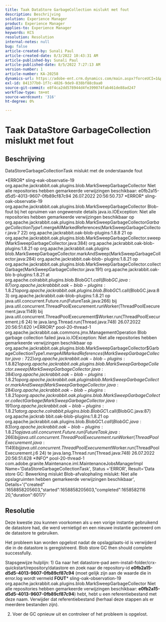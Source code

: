 ```yaml
---
title: Taak DataStore GarbageCollection mislukt met fout
description: Beschrijving
solution: Experience Manager
product: Experience Manager
applies-to: Experience Manager
keywords: KCS
resolution: Resolution
internal-notes: null
bug: false
article-created-by: Sunali Paul
article-created-date: 8/3/2022 10:43:31 AM
article-published-by: Sunali Paul
article-published-date: 8/5/2022 7:27:13 AM
version-number: 1
article-number: KA-20258
dynamics-url: https://adobe-ent.crm.dynamics.com/main.aspx?forceUCI=1&pagetype=entityrecord&etn=knowledgearticle&id=9174741c-1913-ed11-b83d-0022480867fb
exl-id: 841377b0-1f7c-4026-9de9-838bf88c0aa0
source-git-commit: e8f4ca2dd578944d4fe399074fab461de88ad247
workflow-type: tm+mt
source-wordcount: '316'
ht-degree: 0%

---
```


# Taak DataStore GarbageCollection mislukt met fout

## Beschrijving


DataStoreGarbageCollectionTask mislukt met de onderstaande fout

\*ERROR\* sling-eak-observatie-19 org.apache.jackrabbit.oak.plugins.blob.MarkSweepGarbageCollector Niet alle repositories hebben gemarkeerde verwijzingen beschikbaar: e0fb2a15-d5d5-4013-9607-0fb89cf87c94 26.07.2022 20:56:50.737 \*ERROR\* sling-oak-observatie-19 org.apache.jackrabbit.oak.plugins.blob.MarkSweepGarbageCollector Blob-fout bij het opruimen van ongewenste details java.io.IOException: Niet alle repositories hebben gemarkeerde verwijzingen beschikbaar op org.apache.jackrabbit.oak.plugins.blob.MarkSweepGarbageCollector$GarbageCollectionType$1.mergeAllMarkedReferences(MarkSweepGarbageCollector.java:7 22) org.apache.jackrabbit.oak-blob-plugins:1.8.8 21 op org.apache.jackrabbit.oak.plugins.blob.MarkSweepGarbageCollector.sweep(MarkSweepGarbageCollector.java:384) org.apache.jackrabbit.oak-blob-plugins:1.8.21 op org.apache.jackrabbit.oak.plugins blob.MarkSweepGarbageCollector.markAndSweep(MarkSweepGarbageCollector.java:284) org.apache.jackrabbit.oak-blob- plugins:1.8.21 op org.apache.jackrabbit.oak.plugins.blob.MarkSweepGarbageCollector.collect Garbage(MarkSweepGarbageCollector.java:191) org.apache.jackrabbit.oak-blo b-plugins:1.8.21 at org.apache.colrabbit.plugins.blob.BlobGC$1.call(BlobGC.java:87) org.apache.jackrab bbit.oak-blob-plugins:1.8.21 op org.apache.jackrabbit.oak.plugins.blob.BlobGC$1.call(BlobGC.java:83) org.apache.jackrabbit.oak-blob-plugins:1.8.21 op java.util.concurrent.Future.run(FutureTask.java:266) bij java.util.concurrent.ThreadPoolExecurement.runWorker(ThreadPoolExecurement.java:1149) bij java.util.concurrent.ThreadPoolExecurement$Worker.run(ThreadPoolExecurement.j:6 24) te java.lang.Thread.run(Thread.java:748) 26.07.2022 20:56:51.620 \*ERROR\* pool-20-thread-1 org.apache.jackrabbit.oak.commons.jmx.ManagementOperation Blob garbage collection failed java.io.IOException: Niet alle repositories hebben gemarkeerde verwijzingen beschikbaar op org.apache.jackrabbit.oak.plugins.blob.MarkSweepGarbageCollector$GarbageCollectionType$1.mergeAllMarkedReferences(MarkSweepGarbageCollector.java:7 22) org.apache.jackrabbit.oak-blob-plugins:1.8.8 21 op org.apache.jackrabbit.oak.plugins.blob.MarkSweepGarbageCollector.sweep(MarkSweepGarbageCollector.java:384) org.apache.jackrabbit.oak-blob-plugins:1.8.21 op org.apache.jackrabbit.oak.plugins blob.MarkSweepGarbageCollector.markAndSweep(MarkSweepGarbageCollector.java:284) org.apache.jackrabbit.oak-blob- plugins:1.8.21 op org.apache.jackrabbit.oak.plugins.blob.MarkSweepGarbageCollector.collect Garbage(MarkSweepGarbageCollector.java:191) org.apache.jackrabbit.oak-blo b-plugins:1.8.21 at org.apache.colrabbit.plugins.blob.BlobGC$1.call(BlobGC.java:87) org.apache.jackrab bbit.oak-blob-plugins:1.8.21 op org.apache.jackrabbit.oak.plugins.blob.BlobGC$1.call(BlobGC.java:83) org.apache.jackrabbit.oak-blob-plugins:1.8.21 op java.util.concurrent.Future.run(FutureTask.java:266) bij java.util.concurrent.ThreadPoolExecurement.runWorker(ThreadPoolExecurement.java:1149) bij java.util.concurrent.ThreadPoolExecurement$Worker.run(ThreadPoolExecurement.j:6 24) te java.lang.Thread.run(Thread.java:748) 26.07.2022 20:56:51.628 \*INFO\* pool-20-thread-1 com.adobe.granite.Maintenance.iml.MaintenanceJobsManagerImpl Name=&#39;DataStoreGarbageCollectionTask&#39;, Status =&#39;ERROR&#39;, Result=&#39;Data store GC: Bewerking mislukt Blob-afvalophaling mislukt: Niet alle opslagruimten hebben gemarkeerde verwijzingen beschikbaar&#39;, Details=&#39;{&quot;created&quot; :1658858205603,&quot;started&quot;:1658858205603,&quot;completed&quot;:1658582116 20,&quot;duration&quot;:6017}&#39;


## Resolutie


Deze kwestie zou kunnen voorkomen als u een vorige instantie gebruikend de datastore had, die werd vernietigd en een nieuwe instantie gecreeerd om de datastore te gebruiken.

Het probleem kan worden opgelost nadat de opslagplaats-id is verwijderd die in de datastore is geregistreerd. Blob store GC then should complete successfully.

Stapsgewijze hulplijn: 1) Ga naar het datastore-pad aem-install-folder/crx-quickstart/repository/datastore en zoek naar de repository-id <b>e0fb2a15-d5d5-4013-9607-0fb89cf87c94</b> (moet gelijk zijn aan de waarde die in error.log wordt vermeld <b>FOUT</b>\* sling-oak-observation-19 org.apache.jackrabbit.oak.plugins.blob.MarkSweepGarbageCollector Niet alle repositories hebben gemarkeerde verwijzingen beschikbaar: <b>e0fb2a15-d5d5-4013-9607-0fb89cf87c94</b>) hebt, hebt u een referentiebestand met deze naam. Verwijder dat referentiebestand (herhaal deze stappen als er meerdere bestanden zijn).

2) Voer de GC opnieuw uit en controleer of het probleem is opgelost.
